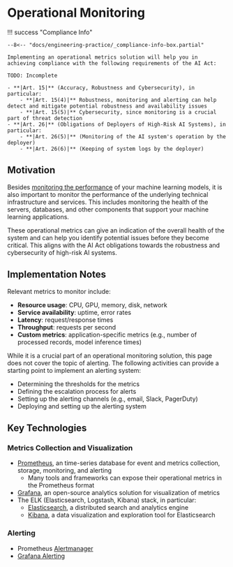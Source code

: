 # Operational Monitoring

!!! success "Compliance Info"

    --8<-- "docs/engineering-practice/_compliance-info-box.partial"

    Implementing an operational metrics solution will help you in achieving compliance with the following requirements of the AI Act:

    TODO: Incomplete

    - **|Art. 15|** (Accuracy, Robustness and Cybersecurity), in particular:
        - **|Art. 15(4)|** Robustness, monitoring and alerting can help detect and mitigate potential robustness and availability issues
        - **|Art. 15(5)|** Cybersecurity, since monitoring is a crucial part of threat detection
    - **|Art. 26|** (Obligations of Deployers of High-Risk AI Systems), in particular:
        - **|Art. 26(5)|** (Monitoring of the AI system's operation by the deployer)
        - **|Art. 26(6)|** (Keeping of system logs by the deployer)

## Motivation

Besides [monitoring the performance](model-monitoring.md) of your machine learning models, it is also important to monitor the performance of the underlying technical infrastructure and services.
This includes monitoring the health of the servers, databases, and other components that support your machine learning applications.

These operational metrics can give an indication of the overall health of the system and can help you identify potential issues before they become critical.
This aligns with the AI Act obligations towards the robustness and cybersecurity of high-risk AI systems.

## Implementation Notes

Relevant metrics to monitor include:

-   **Resource usage**: CPU, GPU, memory, disk, network
-   **Service availability**: uptime, error rates
-   **Latency**: request/response times
-   **Throughput**: requests per second
-   **Custom metrics**: application-specific metrics (e.g., number of processed records, model inference times)

While it is a crucial part of an operational monitoring solution, this page does not cover the topic of alerting.
The following activities can provide a starting point to implement an alerting system:

-   Determining the thresholds for the metrics
-   Defining the escalation process for alerts
-   Setting up the alerting channels (e.g., email, Slack, PagerDuty)
-   Deploying and setting up the alerting system

## Key Technologies

### Metrics Collection and Visualization

-   [Prometheus](https://prometheus.io/), an time-series database for event and metrics collection, storage, monitoring, and alerting
    -   Many tools and frameworks can expose their operational metrics in the Prometheus format
-   [Grafana](https://grafana.com/oss/grafana/), an open-source analytics solution for visualization of metrics
-   The ELK (Elasticsearch, Logstash, Kibana) stack, in particular:
    -   [Elasticsearch](https://www.elastic.co/what-is/elasticsearch), a distributed search and analytics engine
    -   [Kibana](https://www.elastic.co/what-is/kibana), a data visualization and exploration tool for Elasticsearch

### Alerting

-   Prometheus [Alertmanager](https://prometheus.io/docs/alerting/alertmanager/)
-   [Grafana Alerting](https://grafana.com/docs/grafana/latest/alerting/)
